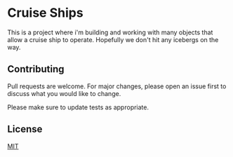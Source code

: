# Cruise Ships

This is a project where i'm building and working with many objects that allow a cruise ship to operate. Hopefully we don't hit any icebergs on the way.

## Contributing

Pull requests are welcome. For major changes, please open an issue first
to discuss what you would like to change.

Please make sure to update tests as appropriate.

## License

[MIT](https://choosealicense.com/licenses/mit/)